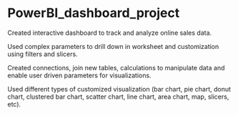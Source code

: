 # PowerBI_dashboard_project

Created interactive dashboard to track and analyze online sales data.

Used complex parameters to drill down in worksheet and customization using filters and slicers.

Created connections, join new tables, calculations to manipulate data and enable user driven parameters for visualizations.

Used different types of customized visualization (bar chart, pie chart, donut chart, clustered bar chart, scatter chart, line chart, area chart, map, slicers, etc).
